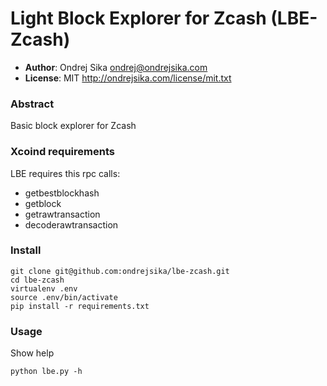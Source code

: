 # Light Block Explorer for Zcash (LBE-Zcash)

- __Author__: Ondrej Sika <ondrej@ondrejsika.com>
- __License__: MIT <http://ondrejsika.com/license/mit.txt>


### Abstract

Basic block explorer for Zcash

### Xcoind requirements

LBE requires this rpc calls:

- getbestblockhash
- getblock
- getrawtransaction
- decoderawtransaction


### Install

    git clone git@github.com:ondrejsika/lbe-zcash.git
    cd lbe-zcash
    virtualenv .env
    source .env/bin/activate
    pip install -r requirements.txt


### Usage

Show help

    python lbe.py -h

